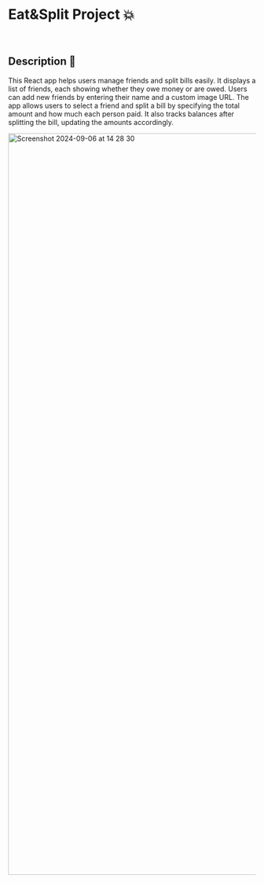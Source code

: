 # Eat&Split Project 💥

<br />

## Description 💬

This React app helps users manage friends and split bills easily. It displays a list of friends, each showing whether they owe money or are owed. Users can add new friends by entering their name and a custom image URL. The app allows users to select a friend and split a bill by specifying the total amount and how much each person paid. It also tracks balances after splitting the bill, updating the amounts accordingly.

<img width="1509" alt="Screenshot 2024-09-06 at 14 28 30" src="https://github.com/user-attachments/assets/d6bb3548-e7a6-4681-a6c2-c1000bdf8837">
